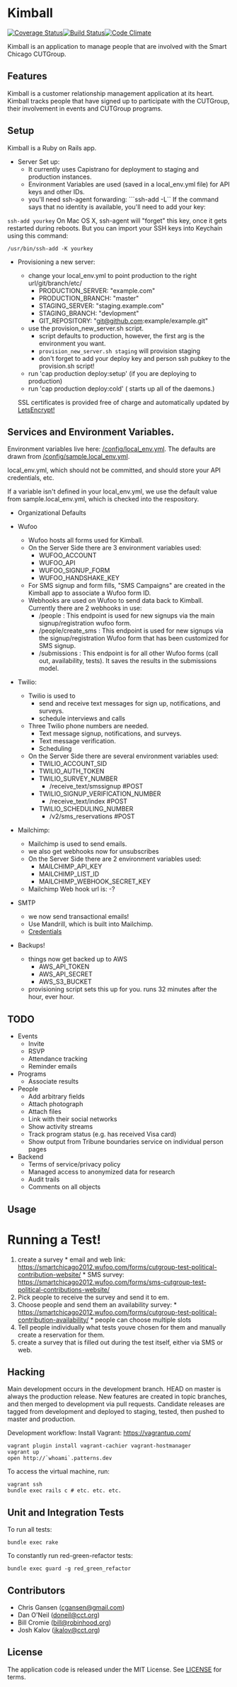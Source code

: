 Kimball
=====
[![Coverage Status](https://coveralls.io/repos/github/BlueRidgeLabs/kimball/badge.svg?branch=development)](https://coveralls.io/github/BlueRidgeLabs/kimball?branch=development)[![Build Status](https://travis-ci.org/BlueRidgeLabs/kimball.svg?branch=development)](https://travis-ci.org/BlueRidgeLabs/kimball)[![Code Climate](https://codeclimate.com/github/BlueRidgeLabs/kimball/badges/gpa.svg)](https://codeclimate.com/github/BlueRidgeLabs/kimball)

Kimball is an application to manage people that are involved with the Smart Chicago CUTGroup.

Features
--------

Kimball is a customer relationship management application at its heart. Kimball tracks people that have signed up to participate with the CUTGroup, their involvement in events and CUTGroup programs.

Setup
-----
Kimball is a Ruby on Rails app.

* Server Set up:
  * It currently uses Capistrano for deployment to staging and production instances.
  * Environment Variables are used (saved in a local_env.yml file) for API keys and other IDs.
  * you'll need ssh-agent forwarding:
  ```ssh-add -L``
If the command says that no identity is available, you'll need to add your key:

```ssh-add yourkey```
On Mac OS X, ssh-agent will "forget" this key, once it gets restarted during reboots. But you can import your SSH keys into Keychain using this command:

```/usr/bin/ssh-add -K yourkey```

* Provisioning a new server:
  * change your local_env.yml to point production to the right url/git/branch/etc/
    * PRODUCTION_SERVER: "example.com"
    * PRODUCTION_BRANCH: "master"
    * STAGING_SERVER: "staging.example.com"
    * STAGING_BRANCH: "devlopment"
    * GIT_REPOSITORY: "git@github.com:example/example.git"
  * use the provision_new_server.sh script.
    * script defaults to production, however, the first arg is the environment you want.
    * `provision_new_server.sh staging` will provision staging
    * don't forget to add your deploy key and person ssh pubkey to the provision.sh script!
  * run 'cap production deploy:setup' (if you are deploying to production)
  * run 'cap production deploy:cold' ( starts up all of the daemons.)

  SSL certificates is provided free of charge and automatically updated by [LetsEncrypt!](https://letsencrypt.org)

Services and Environment Variables.
--------
Environment variables live here: [/config/local_env.yml](/config/local_env.yaml). The defaults are drawn from [/config/sample.local_env.yml](/config/sample.local_env.yaml).

local_env.yml, which should not be committed, and should store your API credentials, etc.

If a variable isn't defined in your local_env.yml, we use the default value from sample.local_env.yml, which is checked into the respository.

* Organizational Defaults

* Wufoo
  * Wufoo hosts all forms used for Kimball.
  * On the Server Side there are 3 environment variables used:
    * WUFOO_ACCOUNT
    * WUFOO_API
    * WUFOO_SIGNUP_FORM
    * WUFOO_HANDSHAKE_KEY
  * For SMS signup and form fills, "SMS Campaigns" are created in the Kimball app to associate a Wufoo form ID.
  * Webhooks are used on Wufoo to send data back to Kimball. Currently there are 2 webhooks in use:
    * /people : This endpoint is used for new signups via the main signup/registration wufoo form.
    * /people/create_sms : This endpoint is used for new signups via the signup/registration Wufoo form that has been customized for SMS signup.
    * /submissions : This endpoint is for all other Wufoo forms (call out, availability, tests). It saves the results in the submissions model.
* Twilio:
  * Twilio is used to
     - send and receive text messages for sign up, notifications, and surveys.
     - schedule interviews and calls
  * Three Twilio phone numbers are needed.
    - Text message signup, notifications, and surveys.
    - Text message verification.
    - Scheduling
  * On the Server Side there are several environment variables used:
    * TWILIO_ACCOUNT_SID
    * TWILIO_AUTH_TOKEN
    * TWILIO_SURVEY_NUMBER
      - /receive_text/smssignup #POST
    * TWILIO_SIGNUP_VERIFICATION_NUMBER
      - /receive_text/index #POST
    * TWILIO_SCHEDULING_NUMBER
      - /v2/sms_reservations  #POST

* Mailchimp:
  * Mailchimp is used to send emails.
  * we also get webhooks now for unsubscribes
  * On the Server Side there are 2 environment variables used:
    * MAILCHIMP_API_KEY
    * MAILCHIMP_LIST_ID
    * MAILCHIMP_WEBHOOK_SECRET_KEY
  * Mailchimp Web hook url is:
    -?

* SMTP
  * we now send transactional emails!
  * Use Mandrill, which is built into Mailchimp.
  * [Credentials](https://mandrill.zendesk.com/hc/en-us/articles/205582197-Where-do-I-find-my-SMTP-credentials-)

* Backups!
  * things now get backed up to AWS
    * AWS_API_TOKEN
    * AWS_API_SECRET
    * AWS_S3_BUCKET
  * provisioning script sets this up for you. runs 32 minutes after the hour, ever hour.


TODO
----
* Events
  * Invite
  * RSVP
  * Attendance tracking
  * Reminder emails
* Programs
  * Associate results
* People
  * Add arbitrary fields
  * Attach photograph
  * Attach files
  * Link with their social networks
  * Show activity streams
  * Track program status (e.g. has received Visa card)
  * Show output from Tribune boundaries service on individual person pages
* Backend
  * Terms of service/privacy policy
  * Managed access to anonymized data for research
  * Audit trails
  * Comments on all objects


Usage
--------
# Running a Test!
  1. create a survey
    * email and web link: https://smartchicago2012.wufoo.com/forms/cutgroup-test-political-contribution-website/
    * SMS survey: https://smartchicago2012.wufoo.com/forms/sms-cutgroup-test-political-contributions-website/
  2. Pick people to receive the survey and send it to em.
  3. Choose people and send them an availability survey:
    * https://smartchicago2012.wufoo.com/forms/cutgroup-test-political-contribution-availability/
    * people can choose multiple slots
  4. Tell people individually what tests youve chosen for them and manually create a reservation for them.
  5. create a survey that is filled out during the test itself, either via SMS or web.


Hacking
-------

Main development occurs in the development branch. HEAD on master is always the production release. New features are created in topic branches, and then merged to development via pull requests. Candidate releases are tagged from development and deployed to staging, tested, then pushed to master and production.

Development workflow:
Install Vagrant: https://vagrantup.com/
```
vagrant plugin install vagrant-cachier vagrant-hostmanager
vagrant up
open http://`whoami`.patterns.dev
```

To access the virtual machine, run:
```
vagrant ssh
bundle exec rails c # etc. etc. etc.
```

Unit and Integration Tests
---------------------------
To run all tests:
```
bundle exec rake

```

To constantly run red-green-refactor tests:
```
bundle exec guard -g red_green_refactor
```

Contributors
------------

* Chris Gansen (cgansen@gmail.com)
* Dan O'Neil (doneil@cct.org)
* Bill Cromie (bill@robinhood.org)
* Josh Kalov (jkalov@cct.org)

License
-------

The application code is released under the MIT License. See [LICENSE](LICENSE.md) for terms.
